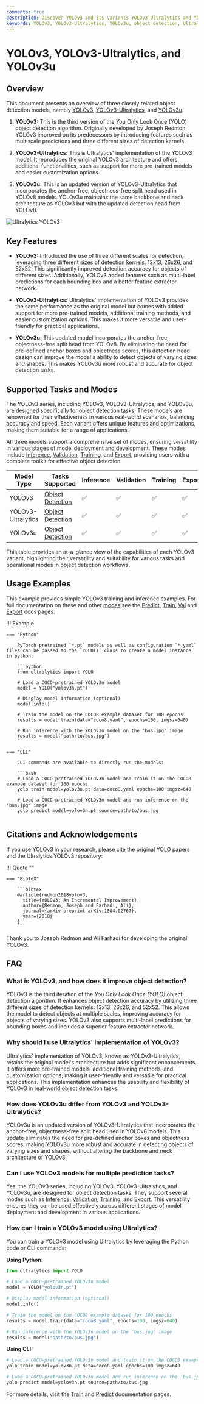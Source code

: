 ```yaml
---
comments: true
description: Discover YOLOv3 and its variants YOLOv3-Ultralytics and YOLOv3u. Learn about their features, implementations, and support for object detection tasks.
keywords: YOLOv3, YOLOv3-Ultralytics, YOLOv3u, object detection, Ultralytics, computer vision, AI models, deep learning
---
```


# YOLOv3, YOLOv3-Ultralytics, and YOLOv3u

## Overview

This document presents an overview of three closely related object detection models, namely [YOLOv3](https://pjreddie.com/darknet/yolo/), [YOLOv3-Ultralytics](https://github.com/ultralytics/yolov3), and [YOLOv3u](https://github.com/ultralytics/ultralytics).

1. **YOLOv3:** This is the third version of the You Only Look Once (YOLO) object detection algorithm. Originally developed by Joseph Redmon, YOLOv3 improved on its predecessors by introducing features such as multiscale predictions and three different sizes of detection kernels.

2. **YOLOv3-Ultralytics:** This is Ultralytics' implementation of the YOLOv3 model. It reproduces the original YOLOv3 architecture and offers additional functionalities, such as support for more pre-trained models and easier customization options.

3. **YOLOv3u:** This is an updated version of YOLOv3-Ultralytics that incorporates the anchor-free, objectness-free split head used in YOLOv8 models. YOLOv3u maintains the same backbone and neck architecture as YOLOv3 but with the updated detection head from YOLOv8.

![Ultralytics YOLOv3](https://raw.githubusercontent.com/ultralytics/assets/main/yolov3/banner-yolov3.png)

## Key Features

- **YOLOv3:** Introduced the use of three different scales for detection, leveraging three different sizes of detection kernels: 13x13, 26x26, and 52x52. This significantly improved detection accuracy for objects of different sizes. Additionally, YOLOv3 added features such as multi-label predictions for each bounding box and a better feature extractor network.

- **YOLOv3-Ultralytics:** Ultralytics' implementation of YOLOv3 provides the same performance as the original model but comes with added support for more pre-trained models, additional training methods, and easier customization options. This makes it more versatile and user-friendly for practical applications.

- **YOLOv3u:** This updated model incorporates the anchor-free, objectness-free split head from YOLOv8. By eliminating the need for pre-defined anchor boxes and objectness scores, this detection head design can improve the model's ability to detect objects of varying sizes and shapes. This makes YOLOv3u more robust and accurate for object detection tasks.

## Supported Tasks and Modes

The YOLOv3 series, including YOLOv3, YOLOv3-Ultralytics, and YOLOv3u, are designed specifically for object detection tasks. These models are renowned for their effectiveness in various real-world scenarios, balancing accuracy and speed. Each variant offers unique features and optimizations, making them suitable for a range of applications.

All three models support a comprehensive set of modes, ensuring versatility in various stages of model deployment and development. These modes include [Inference](../modes/predict.md), [Validation](../modes/val.md), [Training](../modes/train.md), and [Export](../modes/export.md), providing users with a complete toolkit for effective object detection.

| Model Type         | Tasks Supported                        | Inference | Validation | Training | Export |
| ------------------ | -------------------------------------- | --------- | ---------- | -------- | ------ |
| YOLOv3             | [Object Detection](../tasks/detect.md) | ✅        | ✅         | ✅       | ✅     |
| YOLOv3-Ultralytics | [Object Detection](../tasks/detect.md) | ✅        | ✅         | ✅       | ✅     |
| YOLOv3u            | [Object Detection](../tasks/detect.md) | ✅        | ✅         | ✅       | ✅     |

This table provides an at-a-glance view of the capabilities of each YOLOv3 variant, highlighting their versatility and suitability for various tasks and operational modes in object detection workflows.

## Usage Examples

This example provides simple YOLOv3 training and inference examples. For full documentation on these and other [modes](../modes/index.md) see the [Predict](../modes/predict.md), [Train](../modes/train.md), [Val](../modes/val.md) and [Export](../modes/export.md) docs pages.

!!! Example

    === "Python"

        PyTorch pretrained `*.pt` models as well as configuration `*.yaml` files can be passed to the `YOLO()` class to create a model instance in python:

        ```python
        from ultralytics import YOLO

        # Load a COCO-pretrained YOLOv3n model
        model = YOLO("yolov3n.pt")

        # Display model information (optional)
        model.info()

        # Train the model on the COCO8 example dataset for 100 epochs
        results = model.train(data="coco8.yaml", epochs=100, imgsz=640)

        # Run inference with the YOLOv3n model on the 'bus.jpg' image
        results = model("path/to/bus.jpg")
        ```

    === "CLI"

        CLI commands are available to directly run the models:

        ```bash
        # Load a COCO-pretrained YOLOv3n model and train it on the COCO8 example dataset for 100 epochs
        yolo train model=yolov3n.pt data=coco8.yaml epochs=100 imgsz=640

        # Load a COCO-pretrained YOLOv3n model and run inference on the 'bus.jpg' image
        yolo predict model=yolov3n.pt source=path/to/bus.jpg
        ```

## Citations and Acknowledgements

If you use YOLOv3 in your research, please cite the original YOLO papers and the Ultralytics YOLOv3 repository:

!!! Quote ""

    === "BibTeX"

        ```bibtex
        @article{redmon2018yolov3,
          title={YOLOv3: An Incremental Improvement},
          author={Redmon, Joseph and Farhadi, Ali},
          journal={arXiv preprint arXiv:1804.02767},
          year={2018}
        }
        ```

Thank you to Joseph Redmon and Ali Farhadi for developing the original YOLOv3.

## FAQ

### What is YOLOv3, and how does it improve object detection?

YOLOv3 is the third iteration of the _You Only Look Once (YOLO)_ object detection algorithm. It enhances object detection accuracy by utilizing three different sizes of detection kernels: 13x13, 26x26, and 52x52. This allows the model to detect objects at multiple scales, improving accuracy for objects of varying sizes. YOLOv3 also supports multi-label predictions for bounding boxes and includes a superior feature extractor network.

### Why should I use Ultralytics' implementation of YOLOv3?

Ultralytics' implementation of YOLOv3, known as YOLOv3-Ultralytics, retains the original model's architecture but adds significant enhancements. It offers more pre-trained models, additional training methods, and customization options, making it user-friendly and versatile for practical applications. This implementation enhances the usability and flexibility of YOLOv3 in real-world object detection tasks.

### How does YOLOv3u differ from YOLOv3 and YOLOv3-Ultralytics?

YOLOv3u is an updated version of YOLOv3-Ultralytics that incorporates the anchor-free, objectness-free split head used in YOLOv8 models. This update eliminates the need for pre-defined anchor boxes and objectness scores, making YOLOv3u more robust and accurate in detecting objects of varying sizes and shapes, without altering the backbone and neck architecture of YOLOv3.

### Can I use YOLOv3 models for multiple prediction tasks?

Yes, the YOLOv3 series, including YOLOv3, YOLOv3-Ultralytics, and YOLOv3u, are designed for object detection tasks. They support several modes such as [Inference](../modes/predict.md), [Validation](../modes/val.md), [Training](../modes/train.md), and [Export](../modes/export.md). This versatility ensures they can be used effectively across different stages of model deployment and development in various applications.

### How can I train a YOLOv3 model using Ultralytics?

You can train a YOLOv3 model using Ultralytics by leveraging the Python code or CLI commands:

**Using Python:**

```python
from ultralytics import YOLO

# Load a COCO-pretrained YOLOv3n model
model = YOLO("yolov3n.pt")

# Display model information (optional)
model.info()

# Train the model on the COCO8 example dataset for 100 epochs
results = model.train(data="coco8.yaml", epochs=100, imgsz=640)

# Run inference with the YOLOv3n model on the 'bus.jpg' image
results = model("path/to/bus.jpg")
```

**Using CLI:**

```bash
# Load a COCO-pretrained YOLOv3n model and train it on the COCO8 example dataset for 100 epochs
yolo train model=yolov3n.pt data=coco8.yaml epochs=100 imgsz=640

# Load a COCO-pretrained YOLOv3n model and run inference on the 'bus.jpg' image
yolo predict model=yolov3n.pt source=path/to/bus.jpg
```

For more details, visit the [Train](../modes/train.md) and [Predict](../modes/predict.md) documentation pages.

